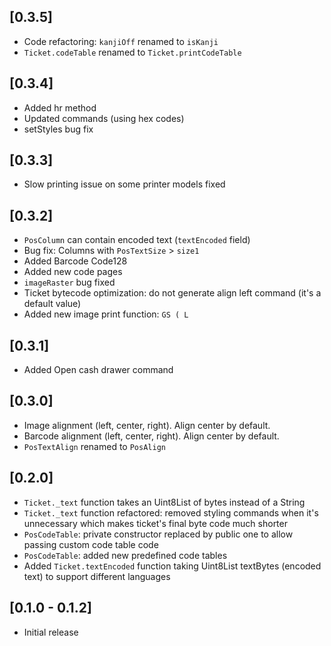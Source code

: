## [0.3.5]
* Code refactoring: `kanjiOff` renamed to `isKanji`
* `Ticket.codeTable` renamed to `Ticket.printCodeTable`


## [0.3.4]
* Added hr method
* Updated commands (using hex codes)
* setStyles bug fix


## [0.3.3]
* Slow printing issue on some printer models fixed


## [0.3.2]
* `PosColumn` can contain encoded text (`textEncoded` field)
* Bug fix: Columns with `PosTextSize` > `size1`
* Added Barcode Code128
* Added new code pages
* `imageRaster` bug fixed
* Ticket bytecode optimization: do not generate align left command (it's a default value)
* Added new image print function: `GS ( L`


## [0.3.1]
* Added Open cash drawer command


## [0.3.0]
* Image alignment (left, center, right). Align center by default.
* Barcode alignment (left, center, right). Align center by default.
* `PosTextAlign` renamed to `PosAlign`


## [0.2.0]
* `Ticket._text` function takes an Uint8List of bytes instead of a String
* `Ticket._text` function refactored: removed styling commands when it's unnecessary which makes ticket's final byte code much shorter
* `PosCodeTable`: private constructor replaced by public one to allow passing custom code table code
* `PosCodeTable`: added new predefined code tables
* Added `Ticket.textEncoded` function taking Uint8List textBytes (encoded text) to support different languages


## [0.1.0 - 0.1.2]
* Initial release
